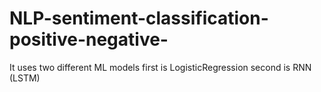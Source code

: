 # NLP-sentiment-classification-positive-negative-
It uses two different ML models first is LogisticRegression second is RNN (LSTM)
